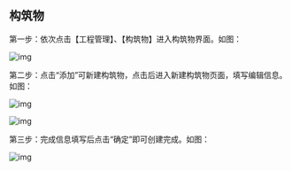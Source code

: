## **构筑物**

第一步：依次点击【工程管理】、【构筑物】进入构筑物界面。如图：

![img](https://zctc.obs.myhuaweicloud.com/official/markdownImg/img54.png) 

 

 

第二步：点击“添加”可新建构筑物，点击后进入新建构筑物页面，填写编辑信息。如图：

![img](https://zctc.obs.myhuaweicloud.com/official/markdownImg/img55.png) 

![img](https://zctc.obs.myhuaweicloud.com/official/markdownImg/img56.png) 

 

 

第三步：完成信息填写后点击“确定”即可创建完成。如图：

![img](https://zctc.obs.myhuaweicloud.com/official/markdownImg/img57.png) 

 
